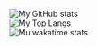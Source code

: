 ![My GitHub stats](https://mido-readme-stats.vercel.app/api?username=midorina&count_private=true&show_icons=true&theme=ayu-mirage)  
![My Top Langs](https://mido-readme-stats.vercel.app/api/top-langs/?username=midorina&theme=ayu-mirage)  
![Mu wakatime stats](https://mido-readme-stats.vercel.app/api/wakatime?username=Midorina&theme=ayu-mirage)
